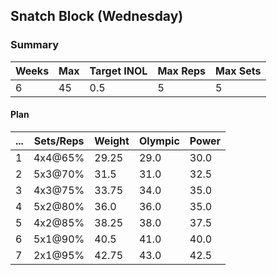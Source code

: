 ## Snatch Block (Wednesday)

### Summary

Weeks | Max | Target INOL | Max Reps | Max Sets
--- | --- | --- | --- | ---
6 | 45 | 0.5 | 5 | 5

#### Plan

 ... | Sets/Reps | Weight | Olympic | Power
--- | --- | --- | --- | ---
1 | 4x4@65% | 29.25 | 29.0 | 30.0
2 | 5x3@70% | 31.5 | 31.0 | 32.5
3 | 4x3@75% | 33.75 | 34.0 | 35.0
4 | 5x2@80% | 36.0 | 36.0 | 35.0
5 | 4x2@85% | 38.25 | 38.0 | 37.5
6 | 5x1@90% | 40.5 | 41.0 | 40.0
7 | 2x1@95% | 42.75 | 43.0 | 42.5

